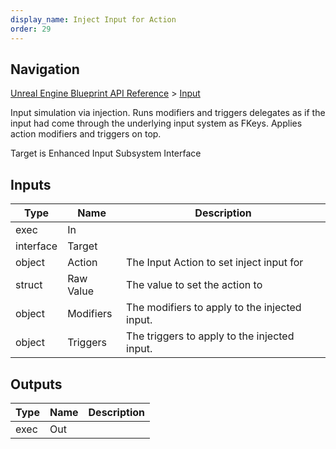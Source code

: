 ```yaml
---
display_name: Inject Input for Action
order: 29
---
```

## Navigation

[Unreal Engine Blueprint API Reference](https://dev.epicgames.com/documentation/en-us/unreal-engine/BlueprintAPI) > [Input](https://dev.epicgames.com/documentation/en-us/unreal-engine/BlueprintAPI/Input)

Input simulation via injection. Runs modifiers and triggers delegates as if the input had come through the underlying input system as FKeys.
Applies action modifiers and triggers on top.

Target is Enhanced Input Subsystem Interface

## Inputs

| Type | Name | Description |
| --- | --- | --- |
| exec | In |  |
| interface | Target |  |
| object | Action | The Input Action to set inject input for |
| struct | Raw Value | The value to set the action to |
| object | Modifiers | The modifiers to apply to the injected input. |
| object | Triggers | The triggers to apply to the injected input. |

## Outputs

| Type | Name | Description |
| --- | --- | --- |
| exec | Out |  |
